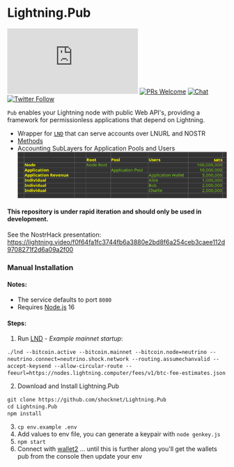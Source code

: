 # Lightning.Pub

![GitHub last commit](https://img.shields.io/github/last-commit/shocknet/Lightning.Pub?style=flat-square)
[![PRs Welcome](https://img.shields.io/badge/PRs-welcome-brightgreen.svg?style=flat-square)](http://makeapullrequest.com) 
[![Chat](https://img.shields.io/badge/chat-on%20Telegram-blue?style=flat-square)](https://t.me/ShockBTC)
[![Twitter Follow](https://img.shields.io/twitter/follow/ShockBTC?style=flat-square)](https://twitter.com/ShockBTC)

<p></p>

`Pub` enables your Lightning node with public Web API's, providing a framework for permissionless applications that depend on Lightning. 
- Wrapper for [`LND`](https://github.com/lightningnetwork/lnd/releases) that can serve accounts over LNURL and NOSTR
- [Methods](https://github.com/shocknet/Lightning.Pub/blob/master/proto/autogenerated/client.md)
- Accounting SubLayers for Application Pools and Users ![Accounts](https://github.com/shocknet/Lightning.Pub/raw/master/accounting_layers.png) 

#### This repository is under rapid iteration and should only be used in development.

See the NostrHack presentation: https://lightning.video/f0f64fa1fc3744fb6a3880e2bd8f6a254ceb3caee112d9708271f2d6a09a2f00


### Manual Installation
#### Notes:
* The service defaults to port `8080` 
* Requires [Node.js](https://nodejs.org) 16

#### Steps:
1) Run [LND](https://github.com/lightningnetwork/lnd/releases) - *Example mainnet startup*:

 ```
 ./lnd --bitcoin.active --bitcoin.mainnet --bitcoin.node=neutrino --neutrino.connect=neutrino.shock.network --routing.assumechanvalid --accept-keysend --allow-circular-route --feeurl=https://nodes.lightning.computer/fees/v1/btc-fee-estimates.json
 ```


2) Download and Install Lightning.Pub

```
git clone https://github.com/shocknet/Lightning.Pub
cd Lightning.Pub
npm install
```

3) `cp env.example .env`
4) Add values to env file, you can generate a keypair with `node genkey.js` 
5) `npm start`
6) Connect with [wallet2](https://github.com/shocknet/wallet2) ... until this is further along you'll get the wallets pub from the console then update your env


